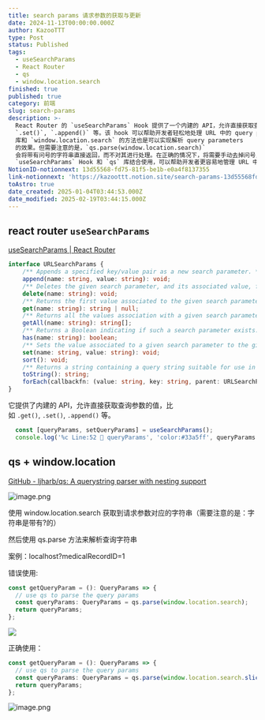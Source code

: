 ```yaml
---
title: search params 请求参数的获取与更新
date: 2024-11-13T00:00:00.000Z
author: KazooTTT
type: Post
status: Published
tags:
  - useSearchParams
  - React Router
  - qs
  - window.location.search
finished: true
published: true
category: 前端
slug: search-params
description: >-
  React Router 的 `useSearchParams` Hook 提供了一个内建的 API，允许直接获取查询参数的值，比如 `.get()`,
  `.set()`, `.append()` 等。该 hook 可以帮助开发者轻松地处理 URL 中的 query parameters。 使用 `qs`
  库和 `window.location.search` 的方法也是可以实现解析 query parameters
  的效果。但需要注意的是，`qs.parse(window.location.search)`
  会将带有问号的字符串直接返回，而不对其进行处理。在正确的情况下，将需要手动去掉问号，以得到期望的结果。 React Router 的
  `useSearchParams` Hook 和 `qs` 库结合使用，可以帮助开发者更容易地管理 URL 中的 query parameters。
NotionID-notionnext: 13d55568-fd75-81f5-be1b-e0a4f8137355
link-notionnext: 'https://kazoottt.notion.site/search-params-13d55568fd7581f5be1be0a4f8137355'
toAstro: true
date_created: 2025-01-04T03:44:53.000Z
date_modified: 2025-02-19T03:44:15.000Z
---
```


## react router `useSearchParams`

[useSearchParams  | React Router](<https://reactrouter.com/en/main/hooks/use-search-params#usesearchparams>)

``` ts
interface URLSearchParams {
    /** Appends a specified key/value pair as a new search parameter. */
    append(name: string, value: string): void;
    /** Deletes the given search parameter, and its associated value, from the list of all search parameters. */
    delete(name: string): void;
    /** Returns the first value associated to the given search parameter. */
    get(name: string): string | null;
    /** Returns all the values association with a given search parameter. */
    getAll(name: string): string[];
    /** Returns a Boolean indicating if such a search parameter exists. */
    has(name: string): boolean;
    /** Sets the value associated to a given search parameter to the given value. If there were several values, delete the others. */
    set(name: string, value: string): void;
    sort(): void;
    /** Returns a string containing a query string suitable for use in a URL. Does not include the question mark. */
    toString(): string;
    forEach(callbackfn: (value: string, key: string, parent: URLSearchParams) => void, thisArg?: any): void;
}

```

它提供了内建的 API，允许直接获取查询参数的值，比如 `.get()`, `.set()`, `.append()` 等。

``` ts
  const [queryParams, setQueryParams] = useSearchParams();
  console.log('%c Line:52 🍿 queryParams', 'color:#33a5ff', queryParams.get('medicalRecordID'));
```

## qs + window.location

[GitHub - ljharb/qs: A querystring parser with nesting support](<https://github.com/ljharb/qs>)

![image.png](<https://pictures.kazoottt.top/2024/11/20241113-9c3c37d82dd684dc8ca2b75cfb16784e.png>)

使用 window.location.search 获取到请求参数对应的字符串（需要注意的是：字符串是带有?的）

然后使用 qs.parse 方法来解析查询字符串

案例：localhost?medicalRecordID=1

错误使用:

``` ts
const getQueryParam = (): QueryParams => {
  // use qs to parse the query params
  const queryParams: QueryParams = qs.parse(window.location.search);
  return queryParams;
};
```

![](<https://pictures.kazoottt.top/2024/11/20241113-157c9570908a6b1f584ae28db3eebf1d.png>)

正确使用：

``` ts
const getQueryParam = (): QueryParams => {
  // use qs to parse the query params
  const queryParams: QueryParams = qs.parse(window.location.search.slice(1));
  return queryParams;
};
```

![image.png](<https://pictures.kazoottt.top/2024/11/20241113-48ad512e7639c8027216269380b7cacf.png>)
